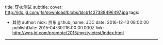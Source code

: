 title: 穿衣测试
subtitle: 
cover: http://jdc.jd.com/jfs/download/blobs/blob1437388496497.jpg
tags:
  - 其他
author:
  nick: 京东
  github_name: JDC
date: 2016-12-13 08:00:00
publishDate: 2015-04-30T16:00:00.000Z
link: http://wqs.jd.com/promote/2015/mystyletest/index.html

---